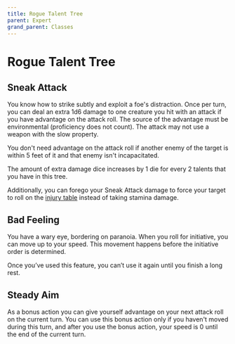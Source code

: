 ```yaml
---
title: Rogue Talent Tree
parent: Expert
grand_parent: Classes
---
```


# Rogue Talent Tree

## Sneak Attack
You know how to strike subtly and exploit a foe's distraction. Once per turn, you can deal an extra 1d6 damage to one creature you hit with an attack if you have advantage on the attack roll. The source of the advantage must be environmental (proficiency does not count). The attack may not use a weapon with the slow property.

You don't need advantage on the attack roll if another enemy of the target is within 5 feet of it and that enemy isn't incapacitated.

The amount of extra damage dice increases by 1 die for every 2 talents that you have in this tree.

Additionally, you can forego your Sneak Attack damage to force your target to roll on the [injury table](https://stormchaserroleplaying.com/stormchaserRPG/Combat/DamageandHealing/Injuries/) instead of taking stamina damage.

## Bad Feeling
You have a wary eye, bordering on paranoia. When you roll for initiative, you can move up to your speed. This movement happens before the initiative order is determined.

Once you’ve used this feature, you can’t use it again until you finish a long rest.

## Steady Aim
As a bonus action you can give yourself advantage on your next attack roll on the current turn. You can use this bonus action only if you haven't moved during this turn, and after you use the bonus action, your speed is 0 until the end of the current turn.